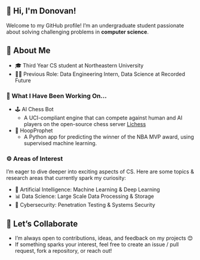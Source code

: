 ## 👋 Hi, I'm Donovan!
Welcome to my GitHub profile! I’m an undergraduate student passionate about solving challenging problems in **computer science**.
## 🚀 About Me
- 🎓 Third Year CS student at Northeastern University
- 👨‍💻 Previous Role: Data Engineering Intern, Data Science at Recorded Future
### 🌟 What I Have Been Working On...
- 🕹️ AI Chess Bot
  - A UCI-compliant engine that can compete against human and AI players on the open-source chess server [Lichess](https://www.lichess.org) 
- 🏀 HoopProphet
  - A Python app for predicting the winner of the NBA MVP award, using supervised machine learning.
### ⚙️ Areas of Interest
I’m eager to dive deeper into exciting aspects of CS. Here are some topics & research areas that currently spark my curiosity:
- 🤖 Artificial Intelligence: Machine Learning & Deep Learning
- 📊 Data Science: Large Scale Data Processing & Storage
- 🔐 Cybersecurity: Penetration Testing & Systems Security
## 🤝 Let’s Collaborate
- I’m always open to contributions, ideas, and feedback on my projects 😊
- If something sparks your interest, feel free to create an issue / pull request, fork a repository, or reach out!
